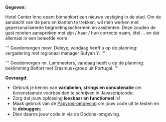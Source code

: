 **Gegeven:**

Hotel Center Inno opent binnenkort een nieuwe vestiging in de stad. Om de aandacht van de pers en klanten te trekken, wil men werken met gepersonaliseerde begroetingsschermen en assitenten. 
Deze zouden de gast moeten aanspreken met zijn / haar / hun correcte naam, titel ... en dat allemaal in een beleefde vorm. 

'''
Goedemorgen mevr. Deleye, vandaag heeft u op de planning: vergadering met regionaal manager Sufyan Y.
'''

'''
Goedemorgen mr. Lantmeeters, vandaag heeft u op de planning: beklimming Belfort met Erasmus+groep uit Portugal. 
''' 

**Gevraagd:**

* Gebruik je kennis van **variabelen, strings en concatenatie** om bovenstaande voorbeelden te schrijven in Javascriptcode. 
* Zorg dat jouw oplossing **leesbaar en functioneel** is! 
* Maak gebruik van de [Papyros-omgeving](https://papyros.dodona.be/?locale=nl&language=JavaScript) om jouw code uit te testen en te **debuggen**; 
* Dien daarna jouw code in via de Dodona-omgeving. 